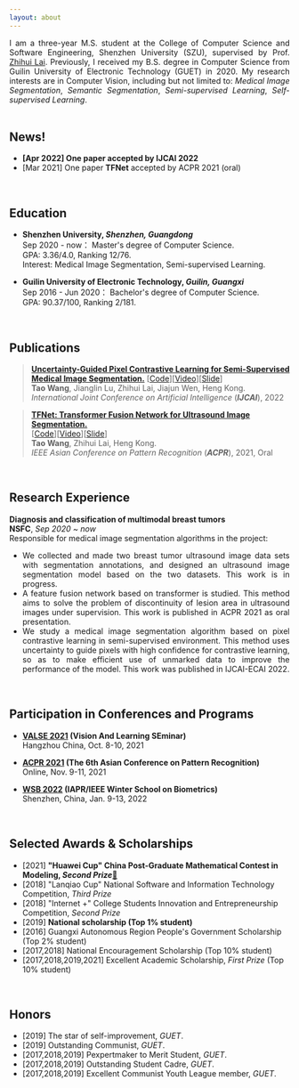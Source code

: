 ```yaml
---
layout: about
---
```


[//]: # (## About Me)

<div style="text-align:justify;text-justify:inter-ideograph">I am a three-year M.S. student at the College of Computer Science and Software Engineering, Shenzhen University (SZU), supervised by Prof. <a href="https://www.scholat.com/laizhihui" target="_blank">Zhihui Lai</a>. Previously, I received my B.S. degree in Computer Science from Guilin University of Electronic Technology (GUET) in 2020. My research interests are in Computer Vision, including but not limited to: <i>Medical Image Segmentation</i>, <i>Semantic Segmentation</i>, <i>Semi-supervised Learning</i>, <i>Self-supervised Learning</i>.</div>

<br>

## News!

- <b>[Apr 2022] One paper accepted by IJCAI 2022</b><br>
- [Mar 2021] One paper **TFNet** accepted by ACPR 2021 (oral)<br>

<br>

## Education

- <b>Shenzhen University, <em>Shenzhen, Guangdong</em></b><br>
  Sep 2020 - now： Master's degree of Computer Science.<br>
  GPA: 3.36/4.0, Ranking 12/76.<br>
  Interest: Medical Image Segmentation, Semi-supervised Learning.
  
- <b>Guilin University of Electronic Technology, <em>Guilin, Guangxi</em></b><br>
  Sep 2016 - Jun 2020： Bachelor's degree of Computer Science.<br>
  GPA: 90.37/100, Ranking 2/181.

<br>

## Publications

> <b><a href="https://taovv.github.io/assets/UGPCL.pdf" target="_blank">Uncertainty-Guided Pixel Contrastive Learning for Semi-Supervised Medical Image Segmentation.</a></b>
> [<a href="https://github.com/taovv/UGPCL" target="_blank">Code</a>][<a href="https://recorder-v3.slideslive.com/?share=66899&s=24d1d62b-b2fa-4ba4-b0a8-08749cf08120" target="_blank">Video</a>][<a href="https://www.aliyundrive.com/s/Xe8uB5kx2mi" target="_blank">Slide</a>]<br>
> <b>Tao Wang</b>, Jianglin Lu, Zhihui Lai, Jiajun Wen, Heng Kong.<br>
> <em>International Joint Conference on Artificial Intelligence</em> (<i><b>IJCAI</b></i>), 2022 <br>

> <b><a href="https://taovv.github.io/assets/TFNet.pdf" target="_blank">TFNet: Transformer Fusion Network for Ultrasound Image Segmentation.</a></b> <br>
> [<a href="https://github.com/taovv/TFNet" target="_blank">Code</a>][<a href="https://www.aliyundrive.com/s/oDdMwf4FrEs" target="_blank">Video</a>][<a href="https://www.aliyundrive.com/s/cc6HVyctitS" target="_blank">Slide</a>]<br>
> <b>Tao Wang</b>, Zhihui Lai, Heng Kong.<br>
> <em>IEEE Asian Conference on Pattern Recognition</em> (<i><b>ACPR</b></i>), 2021, Oral <br>

<br>

## Research Experience

<b>Diagnosis and classification of multimodal breast tumors</b><br>
<b>NSFC</b>, <em>Sep 2020 ~ now</em><br>
Responsible for medical image segmentation algorithms in the project:
- <div style="text-align:justify;text-justify:inter-ideograph">We collected and made two breast tumor ultrasound image data sets with segmentation annotations, and designed an ultrasound image segmentation model based on the two datasets. This work is in progress.</div>
- <div style="text-align:justify;text-justify:inter-ideograph">A feature fusion network based on transformer is studied. This method aims to solve the problem of discontinuity of lesion area in ultrasound images under supervision. This work is published in ACPR 2021 as oral presentation.</div>
- <div style="text-align:justify;text-justify:inter-ideograph">We study a medical image segmentation algorithm based on pixel contrastive learning in semi-supervised environment. This method uses uncertainty to guide pixels with high confidence for contrastive learning, so as to make efficient use of unmarked data to improve the performance of the model. This work was published in IJCAI-ECAI 2022.</div>


<br>

## Participation in Conferences and Programs

- <b><a href="http://valser.org/2021/" target="_blank">VALSE 2021</a> (Vision And Learning SEminar)</b><br>
  Hangzhou China, Oct. 8-10, 2021
  
- <b><a href="http://brain.korea.ac.kr/acpr/" target="_blank">ACPR 2021</a> (The 6th Asian Conference on Pattern Recognition)</b><br>
  Online, Nov. 9-11, 2021
  
- <b><a href="https://www.comp.hkbu.edu.hk/wsb2022/" target="_blank">WSB 2022</a> (IAPR/IEEE Winter School on Biometrics)</b><br>
  Shenzhen, China, Jan. 9-13, 2022

<br>

## Selected Awards & Scholarships

- [2021] <b>"Huawei Cup" China Post-Graduate Mathematical Contest in Modeling, _Second Prize_</b>[🔗](https://taovv.github.io/assets/math_model.pdf)
- [2018] "Lanqiao Cup" National Software and Information Technology Competition, _Third Prize_
- [2018] "Internet +" College Students Innovation and Entrepreneurship Competition, _Second Prize_
- [2019] <b>National scholarship (Top 1% student)</b>
- [2016] Guangxi Autonomous Region People's Government Scholarship (Top 2% student)
- [2017,2018] National Encouragement Scholarship (Top 10% student)
- [2017,2018,2019,2021] Excellent Academic Scholarship, _First Prize_ (Top 10% student)

<br>

## Honors

- [2019] The star of self-improvement, _GUET_.
- [2019] Outstanding Communist, _GUET_.
- [2017,2018,2019] Pexpertmaker to Merit Student, _GUET_.
- [2017,2018,2019] Outstanding Student Cadre, _GUET_.
- [2017,2018,2019] Excellent Communist Youth League member, _GUET_.
